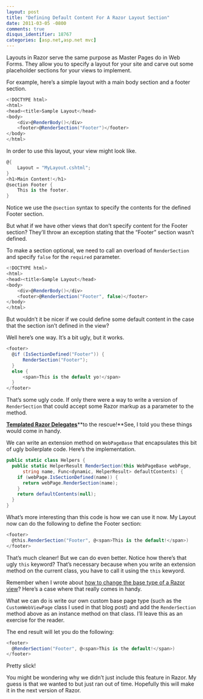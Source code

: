 ```yaml
---
layout: post
title: "Defining Default Content For A Razor Layout Section"
date: 2011-03-05 -0800
comments: true
disqus_identifier: 18767
categories: [asp.net,asp.net mvc]
---
```

Layouts in Razor serve the same purpose as Master Pages do in Web Forms.
They allow you to specify a layout for your site and carve out some
placeholder sections for your views to implement.

For example, here’s a simple layout with a main body section and a
footer section.

```csharp
<!DOCTYPE html>
<html>
<head><title>Sample Layout</head>
<body>
    <div>@RenderBody()</div>
    <footer>@RenderSection("Footer")</footer>
</body>
</html>
```

In order to use this layout, your view might look like.

```csharp
@{
    Layout = "MyLayout.cshtml";
}
<h1>Main Content!</h1>
@section Footer {
    This is the footer.
}
```

Notice we use the `@section` syntax to specify the contents for the
defined Footer section.

But what if we have other views that don’t specify content for the
Footer section? They’ll throw an exception stating that the “Footer”
section wasn’t defined.

To make a section optional, we need to call an overload of
`RenderSection` and specify `false` for the `required` parameter.

```csharp
<!DOCTYPE html>
<html>
<head><title>Sample Layout</head>
<body>
    <div>@RenderBody()</div>
    <footer>@RenderSection("Footer", false)</footer>
</body>
</html>
```

But wouldn’t it be nicer if we could define some default content in the
case that the section isn’t defined in the view?

Well here’s one way. It’s a bit ugly, but it works.

```csharp
<footer>
  @if (IsSectionDefined("Footer")) {
      RenderSection("Footer");
  }
  else { 
      <span>This is the default yo!</span>   
  }
</footer>
```

That’s some ugly code. If only there were a way to write a version of
`RenderSection` that could accept some Razor markup as a parameter to
the method.

[**Templated Razor
Delegates**](http://haacked.com/archive/2011/02/27/templated-razor-delegates.aspx "Templated Razor Delegates")**to
the rescue!**See, I told you these things would come in handy.

We can write an extension method on `WebPageBase` that encapsulates this
bit of ugly boilerplate code. Here’s the implementation.

```csharp
public static class Helpers {
  public static HelperResult RenderSection(this WebPageBase webPage, 
      string name, Func<dynamic, HelperResult> defaultContents) {
    if (webPage.IsSectionDefined(name)) {
      return webPage.RenderSection(name);
    }
    return defaultContents(null);
  }
}
```

What’s more interesting than this code is how we can use it now. My
Layout now can do the following to define the Footer section:

```csharp
<footer>
  @this.RenderSection("Footer", @<span>This is the default!</span>)
</footer>
```

That’s much cleaner! But we can do even better. Notice how there’s that
ugly `this` keyword? That’s necessary because when you write an
extension method on the current class, you have to call it using the
`this` kewyord.

Remember when I wrote about [how to change the base type of a Razor
view](http://haacked.com/archive/2011/02/21/changing-base-type-of-a-razor-view.aspx "Changing the base type of a Razor view")?
Here’s a case where that really comes in handy.

What we can do is write our own custom base page type (such as the
`CustomWebViewPage` class I used in that blog post) and add the
`RenderSection` method above as an instance method on that class. I’ll
leave this as an exercise for the reader.

The end result will let you do the following:

```csharp
<footer>
  @RenderSection("Footer", @<span>This is the default!</span>)
</footer>
```

Pretty slick!

You might be wondering why we didn’t just include this feature in Razor.
My guess is that we wanted to but just ran out of time. Hopefully this
will make it in the next version of Razor.

